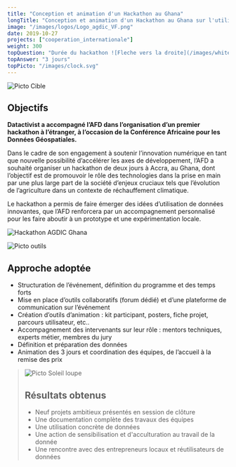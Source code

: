 ```yaml
---
title: "Conception et animation d'un Hackathon au Ghana"
longTitle: "Conception et animation d'un Hackathon au Ghana sur l'utilisation des données géospatiales pour le développement de l'agriculture."
image: "/images/logos/Logo_agdic_VF.png"
date: 2019-10-27
projects: ["cooperation_internationale"]
weight: 300
topQuestion: "Durée du hackathon ![Fleche vers la droite](/images/white-dotted-arrow.svg)"
topAnswer: "3 jours"
topPicto: "/images/clock.svg"
---
```


![Picto Cible](/images/target.svg)
## Objectifs

**Datactivist a accompagné l’AFD dans l’organisation d’un premier hackathon à l’étranger, à l’occasion de la Conférence Africaine pour les Données Géospatiales.** 

Dans le cadre de son engagement à soutenir l’innovation numérique en tant que nouvelle possibilité d’accélérer les axes de développement, l’AFD a souhaité organiser un hackathon de deux jours à Accra, au Ghana, dont l’objectif est de promouvoir le rôle des technologies dans la prise en main par une plus large part de la société d’enjeux cruciaux tels que l’évolution de l’agriculture dans un contexte de réchauffement climatique. 

Le hackathon a permis de faire émerger des idées d’utilisation de données innovantes, que l’AFD renforcera par un accompagnement personnalisé pour les faire aboutir à un prototype et une expérimentation locale.

![Hackathon AGDIC Ghana](/images/Day_2_concentration_max.jpg)

![Picto outils](/images/tools.svg)
## Approche adoptée

- Structuration de l’événement, définition du programme et des temps forts
- Mise en place d’outils collaboratifs (forum dédié) et d’une plateforme de communication sur l’événement
- Création d’outils d’animation : kit participant, posters, fiche projet, parcours utilisateur, etc.. 
- Accompagnement des intervenants sur leur rôle : mentors techniques, experts métier, membres du jury
- Définition et préparation des données 
- Animation des 3 jours et coordination des équipes, de l’accueil à la remise des prix


> ![Picto Soleil loupe](/images/search-sun.svg)
> ## Résultats obtenus
> 
> - Neuf projets ambitieux présentés en session de clôture
> - Une documentation complète des travaux des équipes
> - Une utilisation concrète de données
> - Une action de sensibilisation et d'acculturation au travail de la donnée
> - Une rencontre avec des entrepreneurs locaux et réutilisateurs de données  
